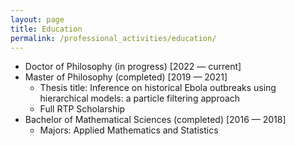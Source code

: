 ```yaml
---
layout: page
title: Education
permalink: /professional_activities/education/
---
```


- Doctor of Philosophy (in progress) [2022 — current]
- Master of Philosophy (completed) [2019 — 2021]
  - Thesis title: Inference on historical Ebola outbreaks using hierarchical models: a particle filtering approach
  - Full RTP Scholarship
- Bachelor of Mathematical Sciences (completed) [2016 — 2018]
  - Majors: Applied Mathematics and Statistics